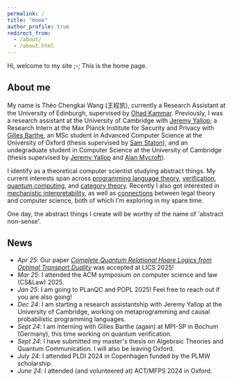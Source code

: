 ```yaml
---
permalink: /
title: "Home"
author_profile: true
redirect_from: 
  - /about/
  - /about.html
---
```


Hi, welcome to my site ;-; This is the home page.


About me
-------

My name is Théo Chengkai Wang (王程凯), currently a Research Assistant at the University of Edinburgh, supervised by [Ohad Kammar](https://denotational.co.uk). Previously, I was a research assistant at the University of Cambridge with [Jeremy Yallop](https://www.cl.cam.ac.uk/~jdy22/); a Research Intern at the Max Planck Institute for Security and Privacy with [Gilles Barthe](https://gbarthe.github.io/), an MSc student in Advanced Computer Science at the University of Oxford (thesis supervised by [Sam Staton](https://www.cs.ox.ac.uk/people/samuel.staton/main.html)), and an undegraduate student in Computer Science at the University of Cambridge (thesis supervised by [Jeremy Yallop](https://www.cl.cam.ac.uk/~jdy22/) and [Alan Mycroft](https://www.cl.cam.ac.uk/~am21/)). 

I identify as a theoretical computer scientist studying abstract things. My current interests span across [programming language theory](https://thelittletyper.com), [verification](https://en.wikipedia.org/wiki/Formal_verification), [quantum computing](https://academic.oup.com/book/43710), and [category theory](https://cemulate.github.io/the-mlab/#yBo3-cartesian+bundle). Recently I also got interested in [mechanistic interpretability](https://www.neelnanda.io/mechanistic-interpretability/glossary), as well as [connections](https://link.springer.com/book/10.1007/978-3-030-43582-0) between legal theory and computer science, both of which I'm exploring in my spare time. 

One day, the abstract things I create will be worthy of the name of 'abstract non-sense'.

News
--------
- _Apr 25_: Our paper [_Complete Quantum Relational Hoare Logics from Optimal Transport Duality_](/works/2024-09-bochum) was accepted at LICS 2025! 
- _Mar 25_: I attended the ACM symposium on computer science and law (CS&Law) 2025.
- _Jan 25_: I am going to PLanQC and POPL 2025! Feel free to reach out if you are also going!
- _Dec 24_: I am starting a research assistantship with Jeremy Yallop at the University of Cambridge, working on metaprogramming and causal probabilistic programming languages.
- _Sept 24_: I am interning with Gilles Barthe (again) at MPI-SP in Bochum (Germany), this time working on quantum verification.
- _Sept 24_: I have submitted my master's thesis on Algebraic Theories and Quantum Communication. I will also be leaving Oxford.
- _July 24_: I attended PLDI 2024 in Copenhagen funded by the PLMW scholarship.
- _June 24_: I attended (and volunteered at) ACT/MFPS 2024 in Oxford.
